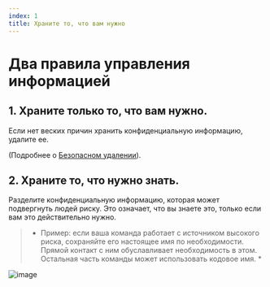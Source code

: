 ```yaml
---
index: 1
title: Храните то, что вам нужно
---
```

# Два правила управления информацией

## 1. Храните только то, что вам нужно.

Если нет веских причин хранить конфиденциальную информацию, удалите ее.

(Подробнее о [Безопасном удалении](umbrella://information/safely-deleting)).

## 2. Храните то, что нужно знать.

Разделите конфиденциальную информацию, которая может подвергнуть людей риску. Это означает, что вы знаете это, только если вам это действительно нужно.

> * Пример: если ваша команда работает с источником высокого риска, сохраняйте его настоящее имя по необходимости. Прямой контакт с ним обуславливает необходимость в этом. Остальная часть команды может использовать кодовое имя. *

![image](managing_information1.png)